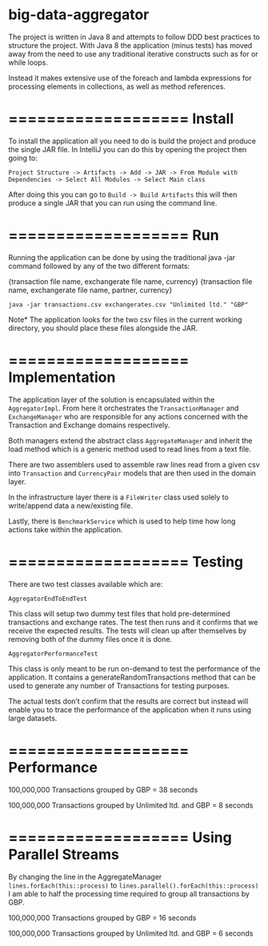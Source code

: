 big-data-aggregator
===================

The project is written in Java 8 and attempts to follow DDD best practices to structure the project. With Java 8 the application (minus tests) has moved away from the need to use any traditional iterative constructs such as for or while loops.
 
Instead it makes extensive use of the foreach and lambda expressions for processing elements in collections, as well as method references.

===================
Install
===================

To install the application all you need to do is build the project and produce the single JAR file. In IntelliJ you can do this by opening the project then going to:

`Project Structure -> Artifacts -> Add -> JAR -> From Module with Dependencies -> Select All Modules -> Select Main class`

After doing this you can go to `Build -> Build Artifacts` this will then produce a single JAR that you can run using the command line.

===================
Run
===================

Running the application can be done by using the traditional java -jar command followed by any of the two different formats:
 
{transaction file name, exchangerate file name, currency}
{transaction file name, exchangerate file name, partner, currency}

`java -jar transactions.csv exchangerates.csv "Unlimited ltd." "GBP"`
 
Note* The application looks for the two csv files in the current working directory, you should place these files alongside the JAR.

===================
Implementation
===================

The application layer of the solution is encapsulated within the `AggregatorImpl`. From here it orchestrates the `TransactionManager` and `ExchangeManager` who are responsible for any actions concerned with the Transaction and Exchange domains respectively.

Both managers extend the abstract class `AggregateManager` and inherit the load method which is a generic method used to read lines from a text file.

There are two assemblers used to assemble raw lines read from a given csv into `Transaction` and `CurrencyPair` models that are then used in the domain layer.

In the infrastructure layer there is a `FileWriter` class used solely to write/append data a new/existing file.

Lastly, there is `BenchmarkService` which is used to help time how long actions take within the application.

===================
Testing
===================

There are two test classes available which are:
 
`AggregatorEndToEndTest`
 
This class will setup two dummy test files that hold pre-determined transactions and exchange rates. The test then runs and it confirms that we receive the expected results.
The tests will clean up after themselves by removing both of the dummy files once it is done.
 
`AggregatorPerformanceTest`
 
This class is only meant to be run on-demand to test the performance of the application. It contains a generateRandomTransactions method that can be used to generate any number of
Transactions for testing purposes.
 
The actual tests don’t confirm that the results are correct but instead will enable you to trace the performance of the application when it runs using large datasets.

===================
Performance
===================
 
100,000,000 Transactions grouped by GBP = 38 seconds


100,000,000 Transactions grouped by Unlimited ltd. and GBP = 8 seconds

===================
Using Parallel Streams
===================

By changing the line in the AggregateManager `lines.forEach(this::process)` to `lines.parallel().forEach(this::process)` I am able to half the processing time required to group all transactions by GBP.

100,000,000 Transactions grouped by GBP = 16 seconds


100,000,000 Transactions grouped by Unlimited ltd. and GBP = 6 seconds

